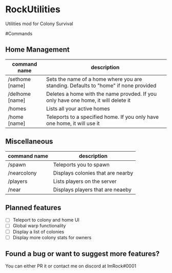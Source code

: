 # RockUtilities
Utilities mod for Colony Survival

#Commands
## Home Management
command name|description
------------|-----------
/sethome [name]|Sets the name of a home where you are standing. Defaults to "home" if none provided
/delhome [name]|Deletes a home with the name provded. If you only have one home, it will delete it
/homes         |Lists all your active homes
/home [name]   |Teleports to a specified home. If you only have one home, it will use it

## Miscellaneous
command name|description
------------|-----------
/spawn      |Teleports you to spawn
/nearcolony |Displays colonies that are nearby
/players    |Lists players on the server
/near       |Displays players that are neaeby

## Planned features
- [ ] Teleport to colony and home UI
- [ ] Global warp functionality
- [ ] Display a list of colonies
- [ ] Display more colony stats for owners

## Found a bug or want to suggest more features?
You can either PR it or contact me on discord at ImRock#0001

